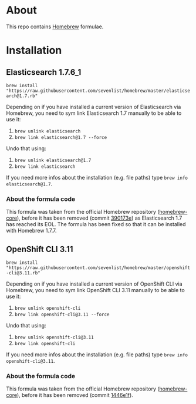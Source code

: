 # About
This repo contains [Homebrew](https://brew.sh/) formulae.

# Installation

## Elasticsearch 1.7.6_1
`brew install "https://raw.githubusercontent.com/sevenlist/homebrew/master/elasticsearch@1.7.rb"`

Depending on if you have installed a current version of Elasticsearch via Homebrew, you need to sym link Elasticsearch 1.7 manually to be able to use it:
1. `brew unlink elasticsearch`
2. `brew link elasticsearch@1.7 --force`

Undo that using:
1. `brew unlink elasticsearch@1.7`
2. `brew link elasticsearch`

If you need more infos about the installation (e.g. file paths) type `brew info elasticsearch@1.7`.

### About the formula code
This formula was taken from the official Homebrew repository ([homebrew-core](https://github.com/Homebrew/homebrew-core/)), before it has been removed (commit [390173e](https://github.com/Homebrew/homebrew-core/commit/390173e9035a2bb4b107930c11f07d31a204ea23)) as Elasticsearch 1.7 has reached its EOL. The formula has been fixed so that it can be installed with Homebrew 1.7.7.

## OpenShift CLI 3.11
`brew install "https://raw.githubusercontent.com/sevenlist/homebrew/master/openshift-cli@3.11.rb"`

Depending on if you have installed a current version of OpenShift CLI via Homebrew, you need to sym link OpenShift CLI 3.11 manually to be able to use it:
1. `brew unlink openshift-cli`
2. `brew link openshift-cli@3.11 --force`

Undo that using:
1. `brew unlink openshift-cli@3.11`
2. `brew link openshift-cli`

If you need more infos about the installation (e.g. file paths) type `brew info openshift-cli@3.11`.

### About the formula code
This formula was taken from the official Homebrew repository ([homebrew-core](https://github.com/Homebrew/homebrew-core/)), before it has been removed (commit [1446e1f](https://github.com/Homebrew/homebrew-core/commit/1446e1f05b4d4eb76dca1efe4eff5910c133a5cf)).